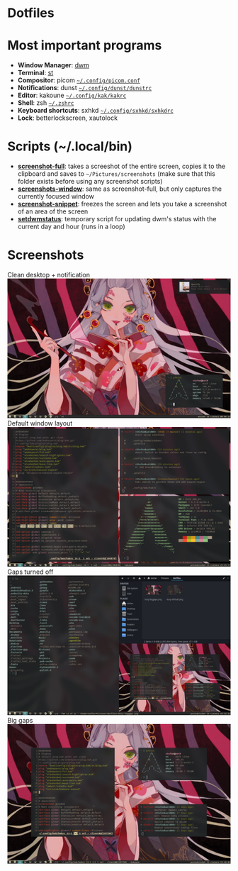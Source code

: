 # Dotfiles

# Most important programs
- **Window Manager**: [dwm](https://github.com/Stefankar1000/dwm)
- **Terminal**: [st](https://github.com/Stefankar1000/st)
- **Compositor**: picom [`~/.config/picom.conf`](.config/picom.conf)
- **Notifications**: dunst [`~/.config/dunst/dunstrc`](.config/dunst/dunstrc)
- **Editor**: kakoune [`~/.config/kak/kakrc`](.config/kak/kakrc)
- **Shell**: zsh [`~/.zshrc`](.zshrc)
- **Keyboard shortcuts**: sxhkd [`~/.config/sxhkd/sxhkdrc`](.config/sxhkd/sxhkdrc)
- **Lock**: betterlockscreen, xautolock

# Scripts (~/.local/bin)
- **[screenshot-full](.local/bin/screenshot-full)**: takes a screeshot of the entire screen, copies it to the clipboard and saves to `~/Pictures/screenshots` (make sure that this folder exists before using any screenshot scripts)
- **[screenshots-window](.local/bin/screenshot-window)**: same as screenshot-full, but only captures the currently focused window
- **[screenshot-snippet](.local/bin/screenshot-snippet)**: freezes the screen and lets you take a screenshot of an area of the screen
- **[setdwmstatus](.local/bin/setdwmstatus)**: temporary script for updating dwm's status with the current day and hour (runs in a loop)

# Screenshots
Clean desktop + notification
![Desktop](Pictures/dotfiles/desktop.png)
Default window layout
![Busy](Pictures/dotfiles/busy-default.png)
Gaps turned off
![Busy without gaps](Pictures/dotfiles/busy-nogaps.png)
Big gaps
![Busy with big gaps](Pictures/dotfiles/busy-biggaps.png)
